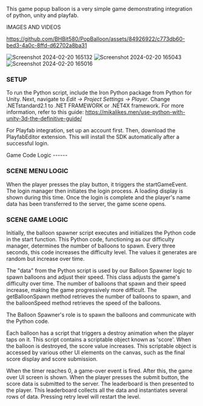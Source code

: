 This game popup balloon is a very simple game demonstrating integration of python,  unity and playfab.


IMAGES AND VIDEOS

https://github.com/BHBit580/PopBalloon/assets/84926922/c773db60-bed3-4a0c-8ffd-d62702a8ba31

![Screenshot 2024-02-20 165132](https://github.com/BHBit580/PopBalloon/assets/84926922/8982e3da-d430-4538-be0b-95a70a6b0f9e)
![Screenshot 2024-02-20 165043](https://github.com/BHBit580/PopBalloon/assets/84926922/02632828-9890-4543-95ea-0e03b63e1782)
![Screenshot 2024-02-20 165016](https://github.com/BHBit580/PopBalloon/assets/84926922/088318bb-1fbc-4df8-97ce-599fdc7873fd)




### SETUP

To run the Python script, include the Iron Python package from Python for Unity. 
Next, navigate to *Edit -> Project Settings -> Player*. Change .NETstandard2.1 to .NET FRAMEWORK or .NET4X framework. 
For more information, refer to this guide: https://mikalikes.men/use-python-with-unity-3d-the-definitive-guide/

For Playfab integration, set up an account first. Then, download the PlayfabEditor extension. 
This will install the SDK automatically after a successful login.



Game Code Logic ------ 

### SCENE MENU LOGIC

When the player presses the play button, it triggers the startGameEvent. The login manager then initiates the login process. 
A loading display is shown during this time. Once the login is complete and the player's name data has been transferred to the server, the game scene opens.

### SCENE GAME LOGIC

Initially, the balloon spawner script executes and initializes the Python code in the start function.
 This Python code, functioning as our difficulty manager, determines the number of balloons to spawn. 
 Every three seconds, this code increases the difficulty level. The values it generates are random but increase over time.

The "data" from the Python script is used by our Balloon Spawner logic to spawn balloons and adjust their speed. 
This class adjusts the game's difficulty over time. The number of balloons that spawn and their speed increase, making the game progressively more difficult.
The getBalloonSpawn method retrieves the number of balloons to spawn, and the balloonSpeed method retrieves the speed of the balloons.

The Balloon Spawner's role is to spawn the balloons and communicate with the Python code.

Each balloon has a script that triggers a destroy animation when the player taps on it. This script contains a scriptable object known as 'score'. When the balloon is destroyed, the score value increases. This scriptable object is accessed by various other UI elements on the canvas, such as the final score display and score submission.

When the timer reaches 0, a game-over event is fired. After this, the game over UI screen is shown. When the player presses the submit button, the score data is submitted to the server. The leaderboard is then presented to the player. 
This leaderboard collects all the data and instantiates several rows of data. Pressing retry level will restart the level.
